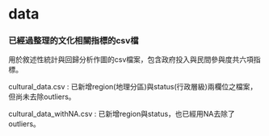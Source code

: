 # data

### 已經過整理的文化相關指標的csv檔

用於敘述性統計與回歸分析作圖的csv檔案，包含政府投入與民間參與度共六項指標。

cultural_data.csv : 已新增region(地理分區)與status(行政層級)兩欄位之檔案，但尚未去除outliers。

cultural_data_withNA.csv : 已新增region與status，也已經用NA去除了outliers。
